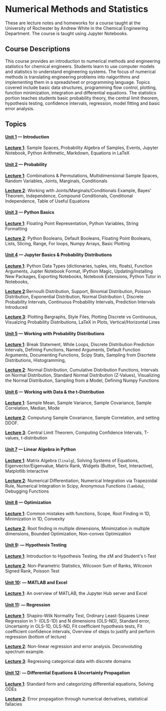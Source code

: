 Numerical Methods and Statistics
====

These are lecture notes and homeworks for a course taught at the
University of Rochester by Andrew White in the Chemical Engineering
Department. The course is taught using Jupyter Notebooks.

Course Descriptions
---

This course provides an introduction to numerical methods and
engineering statistics for chemical engineers. Students learn to use
computer models and statistics to understand engineering systems. The
focus of numerical methods is translating engineering problems into
nalgorithms and implementing them in a spreadsheet or programming
language. Topics covered include basic data structures, programming
flow control, plotting, function minimization, integration and
differential equations. The statistics portion teaches students basic
probability theory, the central limit theorem, hypothesis testing,
confidence intervals, regression, model fitting and basic error
analysis.

Topics
----


#### [Unit 1](unit_1) &mdash; Introduction

[**Lecture 1**](unit_1/lectures/lecture_1.pdf): Sample Spaces, Probability Algebra of Samples, Events, Jupyter Notebook, Python Arithmetic, Markdown, Equations in LaTeX

#### [Unit 2](unit_2) &mdash; Probability

[**Lecture 1**](unit_2/lectures/lecture_1.pdf): Combinations & Permutations, Multidimensional Sample Spaces, Random Variables, Joints, Marginals, Conditionals

[**Lecture 2**](unit_2/lectures/lecture_2.pdf): Working with Joints/Marginals/Conditionals Example, Bayes' Theorem, Independence, Compound Conditionals, Conditional Independence, Table of Useful Equations

#### [Unit 3](unit_3) &mdash; Python Basics

[**Lecture 1**](https://nbviewer.jupyter.org/github/whitead/numerical_stats/blob/master/unit_3/lectures/lecture_1.ipynb): Floating Point Representation, Python Variables, String Formatting

[**Lecture 2**](https://nbviewer.jupyter.org/github/whitead/numerical_stats/blob/master/unit_3/lectures/lecture_2.ipynb): Python Booleans, Default Booleans, Floating Point Booleans, Lists, Slicing, Range, For loops, Numpy Arrays, Basic Plotting

#### [Unit 4](unit_3) &mdash; Jupyter Basics & Probability Distributions 

[**Lecture 1**](https://nbviewer.jupyter.org/github/whitead/numerical_stats/blob/master/unit_4/lectures/lecture_1.ipynb): Python Data Types (dictionaries, tuples, ints, floats), Function Arguments, Jupter Notebook Format, IPython Magic, Updating/Installing New Packages, Exporting Notebooks, Notebook Extensions, Python Tutor in Notebooks,

[**Lecture 2**](unit_4/lectures/lecture_2_part_1.pdf):Bernoulli Distribution, Support, Binomial Distribution, Poisson Distribution, Exponential Distribution, Normal Distribution I, Discrete Probability Intervals, Continuous Probability Intervals, Prediction Intervals Introduced

[**Lecture 3**](https://nbviewer.jupyter.org/github/whitead/numerical_stats/blob/master/unit_4/lectures/lecture_2_part_2.ipynb): Plotting Bargraphs, Style Files, Plotting Discrete vs Continuous, Visualzing Probability Distributions, LaTeX in Plots, Vertical/Horizontal Lines

#### [Unit 5](unit_5) &mdash; Working with Probability Distributions

[**Lecture 1**](https://nbviewer.jupyter.org/github/whitead/numerical_stats/blob/master/unit_5/lectures/lecture_1.ipynb): Break Statement, While Loops, Discrete Distribution Prediction Intervals, Defining Functions, Named Arguments, Default Function Arguments, Documenting Functions, Scipy Stats, Sampling from Discrtete Distributions, Histogramming,

[**Lecture 2**](https://nbviewer.jupyter.org/github/whitead/numerical_stats/blob/master/unit_5/lectures/lecture_2.ipynb): Normal Distribution, Cumulative Distribution Functions, Intervals on Normal Distribution, Standard Normal Distribution (Z-Values), Visualizing the Normal Distribution, Sampling from a Model, Defining Numpy Functions


#### [Unit 6](unit_6) &mdash; Working with Data & the t-Distribution

[**Lecture 1**](unit_6/lectures/lecture_1.pdf): Sample Mean, Sample Variance, Sample Covariance, Sample Correlation, Median, Mode

[**Lecture 2**](https://nbviewer.jupyter.org/github/whitead/numerical_stats/blob/master/unit_6/lectures/lecture_1_extra.ipynb): Computung Sample Covariance, Sample Correlation, and setting DDOF.

[**Lecture 3**](https://nbviewer.jupyter.org/github/whitead/numerical_stats/blob/master/unit_6/lectures/lecture_2.ipynb): Central Limit Theorem,  Computing Confidence Intervals, T-values, t-distribution

#### [Unit 7](unit_7) &mdash; Linear Algebra in Python

[**Lecture 1**](https://nbviewer.jupyter.org/github/whitead/numerical_stats/blob/master/unit_7/lectures/lecture_1.ipynb): Matrix Algebra (`linalg`), Solving Systems of Equations, Eigenvector/Eigenvalue, Matrix Rank, Widgets (Button, Text, Interactive), Matplotlib Interactive

[**Lecture 2**](https://nbviewer.jupyter.org/github/whitead/numerical_stats/blob/master/unit_7/lectures/lecture_2.ipynb): Numerical Differentiation, Numerical Integration via Trapezoidal Rule, Numerical Integration in Scipy, Anonymous Functions (`lambda`), Debugging Functions

#### [Unit 8](unit_8) &mdash; Optimization

[**Lecture 1**](https://nbviewer.jupyter.org/github/whitead/numerical_stats/blob/master/unit_8/lectures/lecture_1.ipynb): Common mistakes with functions, Scope, Root Finding in 1D, Minimization in 1D, Convexity

[**Lecture 2**](https://nbviewer.jupyter.org/github/whitead/numerical_stats/blob/master/unit_8/lectures/lecture_2.ipynb): Root finding in multiple dimensions, Minimization in multiple dimensions, Bounded Optimization, Non-convex Optimization

#### [Unit 9](unit_9): &mdash;  Hypothesis Testing

[**Lecture 1**](https://nbviewer.jupyter.org/github/whitead/numerical_stats/blob/master/unit_9/lectures/lecture_1.ipynb): Introduction to Hypothesis Testing, the zM and Student's t-Test

[**Lecture 2**](https://nbviewer.jupyter.org/github/whitead/numerical_stats/blob/master/unit_9/lectures/lecture_2.ipynb): Non-Parametric Statistics, Wilcoxon Sum of Ranks, Wilcoxon Signed Rank, Poisson Test

#### [Unit 10](unit_10): &mdash; MATLAB and Excel

[**Lecture 1**](https://nbviewer.jupyter.org/github/whitead/numerical_stats/blob/master/unit_10/lectures/lecture_1.ipynb): An overview of MATLAB, the Jupyter Hub server and Excel

#### [Unit 11](unit_11): &mdash; Regression

[**Lecture 1**](https://nbviewer.jupyter.org/github/whitead/numerical_stats/blob/master/unit_11/lectures/lecture_1.ipynb): Shapiro-Wilk Normality Test, Ordinary Least-Squares Linear Regression in 1- (OLS-1D) and N dimensions (OLS-ND), Standard error, Uncertainty in OLS-1D, OLS-ND, Fit coefficient hypothesis tests, Fit coefficient confidence intervals, Overview of steps to justify and perform regression (bottom of lecture)

[**Lecture 2**](https://nbviewer.jupyter.org/github/whitead/numerical_stats/blob/master/unit_12/lectures/lecture_2.ipynb): Non-linear regression and error analysis. Deconvoluting spectrum example.

[**Lecture 3**](https://nbviewer.jupyter.org/github/whitead/numerical_stats/blob/master/unit_11/lectures/lecture_3.ipynb): Regressing categorical data with discrete domains

#### [Unit 12](unit_12): &mdash; Differential Equations & Uncertainty Propagation

[**Lecture 1**](https://nbviewer.jupyter.org/github/whitead/numerical_stats/blob/master/unit_12/lectures/lecture_1.ipynb): Standard form and categorizing differential equations, Solving ODEs

[**Lecture 2**](https://nbviewer.jupyter.org/github/whitead/numerical_stats/blob/master/unit_12/lectures/lecture_1.ipynb): Error propagation through numerical derivatives, statistical fallacies

